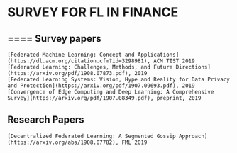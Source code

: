 # SURVEY FOR FL IN FINANCE
====
Survey papers
----
    [Federated Machine Learning: Concept and Applications](https://dl.acm.org/citation.cfm?id=3298981), ACM TIST 2019
    [Federated Learning: Challenges, Methods, and Future Directions](https://arxiv.org/pdf/1908.07873.pdf), 2019
    [Federated Learning Systems: Vision, Hype and Reality for Data Privacy and Protection](https://arxiv.org/pdf/1907.09693.pdf), 2019
    [Convergence of Edge Computing and Deep Learning: A Comprehensive Survey](https://arxiv.org/pdf/1907.08349.pdf), preprint, 2019

Research Papers
----
    [Decentralized Federated Learning: A Segmented Gossip Approach](https://arxiv.org/abs/1908.07782), FML 2019






